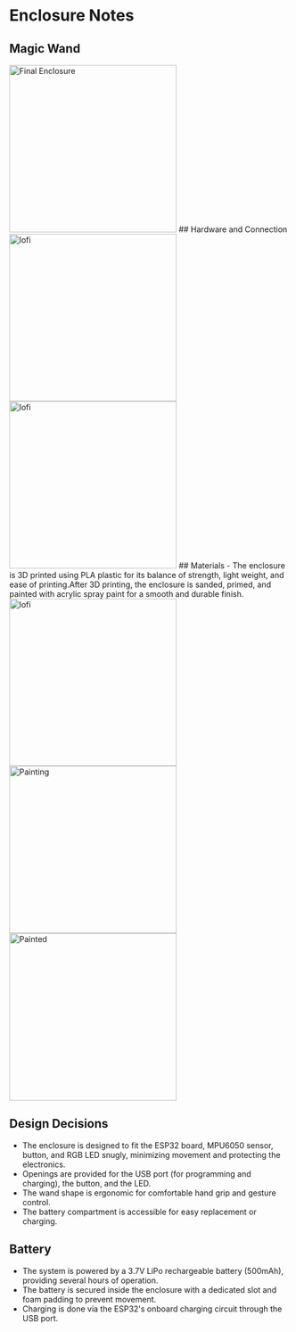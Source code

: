 # Enclosure Notes
## Magic Wand
<img src="final-enclosure-images/assets/wand_final.png" width="300" alt="Final Enclosure" />
## Hardware and Connection
<img src="final-enclosure-images/assets/hardware1.png" width="300" alt="lofi" />
<img src="final-enclosure-images/assets/hardware2.png" width="300" alt="lofi" />
## Materials
- The enclosure is 3D printed using PLA plastic for its balance of strength, light weight, and ease of printing.After 3D printing, the enclosure is sanded, primed, and painted with acrylic spray paint for a smooth and durable finish.
<img src="final-enclosure-images/assets/wand_unpainted.png" width="300" alt="lofi" />
<img src="final-enclosure-images/assets/wand_painting.png" width="300" alt="Painting" />
<img src="final-enclosure-images/assets/wand_button.png" width="300" alt="Painted" />

## Design Decisions
- The enclosure is designed to fit the ESP32 board, MPU6050 sensor, button, and RGB LED snugly, minimizing movement and protecting the electronics.
- Openings are provided for the USB port (for programming and charging), the button, and the LED.
- The wand shape is ergonomic for comfortable hand grip and gesture control.
- The battery compartment is accessible for easy replacement or charging.

## Battery
- The system is powered by a 3.7V LiPo rechargeable battery (500mAh), providing several hours of operation.
- The battery is secured inside the enclosure with a dedicated slot and foam padding to prevent movement.
- Charging is done via the ESP32's onboard charging circuit through the USB port.

